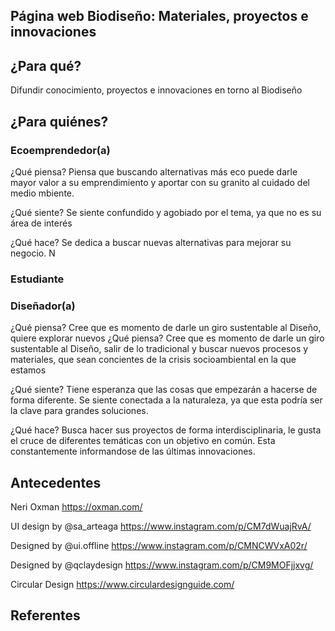 ## Página web Biodiseño: Materiales, proyectos e innovaciones

## ¿Para qué?
Difundir conocimiento, proyectos e innovaciones en torno al Biodiseño


## ¿Para quiénes? 

### Ecoemprendedor(a)
¿Qué piensa?
Piensa que buscando alternativas más eco puede darle mayor valor a su emprendimiento y aportar con su granito al cuidado del medio mbiente. 

¿Qué siente?
Se siente confundido y agobiado por el tema, ya que no es su área de interés

¿Qué hace?
Se dedica a buscar nuevas alternativas para mejorar su negocio. N


### Estudiante


### Diseñador(a)
¿Qué piensa?
Cree que es momento de darle un giro sustentable al Diseño, quiere explorar nuevos 
¿Qué piensa?
Cree que es momento de darle un giro sustentable al Diseño, salir de lo tradicional y buscar nuevos procesos y materiales, que sean concientes de la crisis socioambiental en la que estamos

¿Qué siente?
Tiene esperanza que las cosas que empezarán a hacerse de forma diferente. Se siente conectada a la naturaleza, ya que esta podría ser la clave para grandes soluciones.

¿Qué hace?
Busca hacer sus proyectos de forma interdisciplinaria, le gusta el cruce de diferentes temáticas con un objetivo en común. Esta constantemente informandose de las últimas innovaciones.


## Antecedentes

Neri Oxman
https://oxman.com/ 

UI design by @sa_arteaga
https://www.instagram.com/p/CM7dWuajRvA/ 

Designed by @ui.offline
https://www.instagram.com/p/CMNCWVxA02r/ 

Designed by @qclaydesign
https://www.instagram.com/p/CM9MOFjjxvg/ 

Circular Design
https://www.circulardesignguide.com/ 

## Referentes


